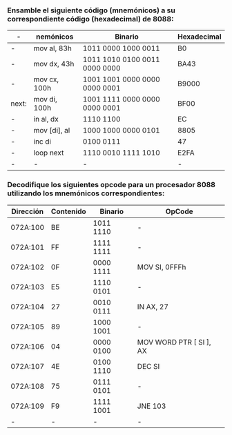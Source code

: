 ### Ensamble el siguiente código (mnemónicos) a su correspondiente código (hexadecimal) de 8088:

| - | nemónicos | Binario | Hexadecimal |
| - | - | - | - |
| - | mov al, 83h | 1011 0000 1000 0011 | B0 |
| - | mov dx, 43h | 1011 1010 0100 0011 0000 0000 | BA43 |
| - | mov cx, 100h | 1001 1001 0000 0000 0000 0001 | B9000 |
| next: | mov di, 100h | 1001 1111 0000 0000 0000 0001 | BF00 |
| - | in al, dx | 1110 1100 | EC |
| - | mov [di], al | 1000 1000 0000 0101 | 8805 |
| - | inc di | 0100 0111 | 47 |
| - | loop next | 1110 0010 1111 1010 | E2FA |
| - | - | - | - |

### Decodifique los siguientes opcode para un procesador 8088 utilizando los mnemónicos correspondientes:

| Dirección | Contenido | Binario | OpCode |
| - | - | - | - |
| 072A:100 | BE | 1011 1110 | - |
| 072A:101 | FF | 1111 1111 | - |
| 072A:102 | 0F | 0000 1111 | MOV SI, 0FFFh |
| 072A:103 | E5 | 1110 0101 | - |
| 072A:104 | 27 | 0010 0111 | IN AX, 27 |
| 072A:105 | 89 | 1000 1001 | - |
| 072A:106 | 04 | 0000 0100 | MOV WORD PTR [ SI ], AX |
| 072A:107 | 4E | 0100 1110 | DEC SI |
| 072A:108 | 75 | 0111 0101 | - |
| 072A:109 | F9 | 1111 1001 | JNE 103 |
| - | - | - | - |